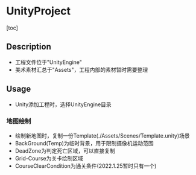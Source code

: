 # UnityProject

[toc]

## Description

- 工程文件位于"UnityEngine"
- 美术素材汇总于"Assets"，工程内部的素材暂时需要整理

## Usage

- Unity添加工程时，选择UnityEngine目录

### 地图绘制

- 绘制新地图时，复制一份Template(./Assets/Scenes/Template.unity)场景
- BackGround(Temp)为临时背景，用于限制摄像机运动范围
- DeadZone为判定死亡区域，可以直接复制
- Grid-Course为关卡绘制区域
- CourseClearCondition为通关条件(2022.1.25暂时只有一个)
